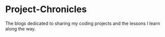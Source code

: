 # Project-Chronicles
The blogs dedicated to sharing my coding projects and the lessons I learn along the way.

